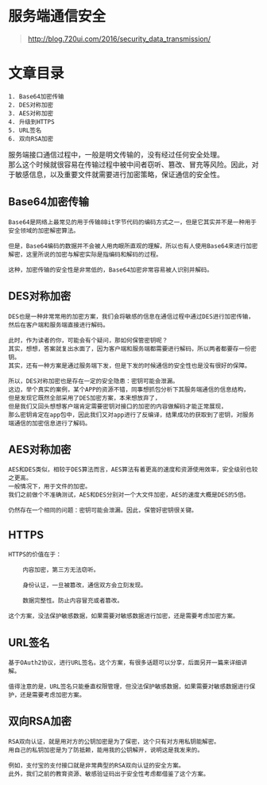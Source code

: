 # 服务端通信安全
> http://blog.720ui.com/2016/security_data_transmission/  

# 文章目录
```
1. Base64加密传输
2. DES对称加密
3. AES对称加密
4. 升级到HTTPS
5. URL签名
6. 双向RSA加密
```

服务端接口通信过程中，一般是明文传输的，没有经过任何安全处理。  
那么这个时候就很容易在传输过程中被中间者窃听、篡改、冒充等风险。因此，对于敏感信息，以及重要文件就需要进行加密策略，保证通信的安全性。  

## Base64加密传输
```
Base64是网络上最常见的用于传输8Bit字节代码的编码方式之一，但是它其实并不是一种用于安全领域的加密解密算法。

但是，Base64编码的数据并不会被人用肉眼所直观的理解，所以也有人使用Base64来进行加密解密，这里所说的加密与解密实际是指编码和解码的过程。

这种，加密传输的安全性是非常低的，Base64加密非常容易被人识别并解码。
```

## DES对称加密
```
DES也是一种非常常用的加密方案，我们会将敏感的信息在通信过程中通过DES进行加密传输，然后在客户端和服务端直接进行解码。

此时，作为读者的你，可能会有个疑问，那如何保管密钥呢？
其实，想想，答案就复出水面了，因为客户端和服务端都需要进行解码，所以两者都要存一份密钥。
其实，还有一种方案是通过服务端下发，但是下发的时候通信的安全性也是没有很好的保障。

所以，DES对称加密也是存在一定的安全隐患：密钥可能会泄漏。
这边，举个真实的案例，某个APP的资源不错，同事想抓包分析下其服务端通信的信息结构，
但是发现它既然全部采用了DES加密方案，本来想放弃了，
但是我们又回头想想客户端肯定需要密钥对接口的加密的内容做解码才能正常展现，
那么密钥肯定在app包中，因此我们又对app进行了反编译，结果成功的获取到了密钥，对服务端通信的加密信息进行了解码。
```

## AES对称加密
```
AES和DES类似，相较于DES算法而言，AES算法有着更高的速度和资源使用效率，安全级别也较之更高。
一般情况下，用于文件的加密。
我们之前做个不准确测试，AES和DES分别对一个大文件加密，AES的速度大概是DES的5倍。

仍然存在一个相同的问题：密钥可能会泄漏。因此，保管好密钥很关键。
```

## HTTPS
```
HTTPS的价值在于：

    内容加密，第三方无法窃听。

    身份认证，一旦被篡改，通信双方会立刻发现。

    数据完整性。防止内容冒充或者篡改。

这个方案，没法保护敏感数据，如果需要对敏感数据进行加密，还是需要考虑加密方案。
```

## URL签名
```
基于OAuth2协议，进行URL签名。这个方案，有很多话题可以分享，后面另开一篇来详细讲解。

值得注意的是，URL签名只能垂直权限管理，但没法保护敏感数据，如果需要对敏感数据进行保护，还是需要考虑加密方案。
```

## 双向RSA加密
```
RSA双向认证，就是用对方的公钥加密是为了保密，这个只有对方用私钥能解密。
用自己的私钥加密是为了防抵赖，能用我的公钥解开，说明这是我发来的。

例如，支付宝的支付接口就是非常典型的RSA双向认证的安全方案。
此外，我们之前的教育资源、敏感验证码出于安全性考虑都借鉴了这个方案。
```
